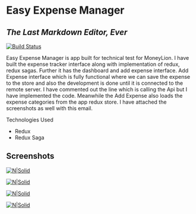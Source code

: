 # Easy Expense Manager
## _The Last Markdown Editor, Ever_


[![Build Status](https://travis-ci.org/joemccann/dillinger.svg?branch=master)](https://travis-ci.org/joemccann/dillinger)

Easy Expense Manager is app built for technical test for MoneyLion.
I have built the expense tracker interface along with implementation of redux, redux sagas. Further it has the dashboard and add expense interface. Add Expense interface which is fully functional where we can save the expense to the store and also the development is done until it is connected to the remote server. I have commented out the line which is calling the Api but I have implemented the code. Meanwhile the Add Expense also loads the expense categories from the app redux store. I have attached the screenshots as well with this email.

Technologies Used

- Redux
- Redux Saga

## Screenshots


[![N|Solid](https://i.ibb.co/D7J6VG3/expense-manger-screenshots-1.jpg)](#)

[![N|Solid](https://i.ibb.co/nrJDc7P/expense-manger-screenshots-3.jpg)](#)

[![N|Solid](https://i.ibb.co/Mn2vH1r/expense-manger-screenshots-2.jpg)](#)

[![N|Solid](https://i.ibb.co/S0bx8Mp/redux-store.png)](#)

